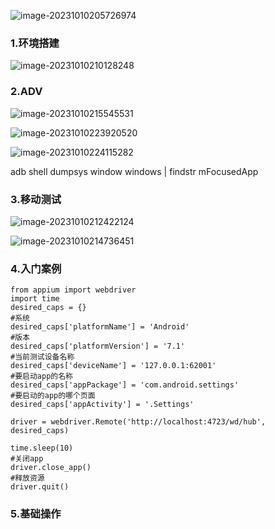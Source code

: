 ![image-20231010205726974](C:\Users\林伟腾\AppData\Roaming\Typora\typora-user-images\image-20231010205726974.png)

### 1.环境搭建

![image-20231010210128248](C:\Users\林伟腾\AppData\Roaming\Typora\typora-user-images\image-20231010210128248.png)

### 2.ADV

![image-20231010215545531](C:\Users\林伟腾\AppData\Roaming\Typora\typora-user-images\image-20231010215545531.png)

![image-20231010223920520](C:\Users\林伟腾\AppData\Roaming\Typora\typora-user-images\image-20231010223920520.png)

![image-20231010224115282](C:\Users\林伟腾\AppData\Roaming\Typora\typora-user-images\image-20231010224115282.png)

adb shell dumpsys window windows | findstr mFocusedApp

### 3.移动测试

![image-20231010212422124](C:\Users\林伟腾\AppData\Roaming\Typora\typora-user-images\image-20231010212422124.png)

![image-20231010214736451](C:\Users\林伟腾\AppData\Roaming\Typora\typora-user-images\image-20231010214736451.png)



### 4.入门案例

```
from appium import webdriver
import time
desired_caps = {}
#系统
desired_caps['platformName'] = 'Android'
#版本
desired_caps['platformVersion'] = '7.1'
#当前测试设备名称
desired_caps['deviceName'] = '127.0.0.1:62001'
#要启动app的名称
desired_caps['appPackage'] = 'com.android.settings'
#要启动的app的哪个页面
desired_caps['appActivity'] = '.Settings'

driver = webdriver.Remote('http://localhost:4723/wd/hub', desired_caps)

time.sleep(10)
#关闭app
driver.close_app()
#释放资源
driver.quit()
```



### 5.基础操作
